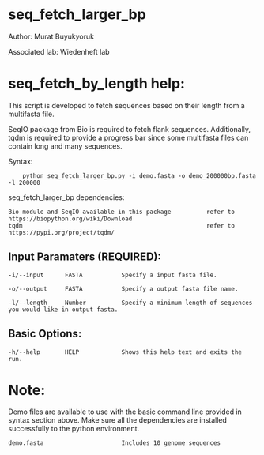 # seq_fetch_larger_bp

Author: Murat Buyukyoruk

Associated lab: Wiedenheft lab

# seq_fetch_by_length help:

This script is developed to fetch sequences based on their length from a multifasta file. 

SeqIO package from Bio is required to fetch flank sequences. Additionally, tqdm is required to provide a progress bar since some multifasta files can contain long and many sequences.
        
Syntax:

        python seq_fetch_larger_bp.py -i demo.fasta -o demo_200000bp.fasta -l 200000

seq_fetch_larger_bp dependencies:

    Bio module and SeqIO available in this package          refer to https://biopython.org/wiki/Download
    tqdm                                                    refer to https://pypi.org/project/tqdm/
	
Input Paramaters (REQUIRED):
----------------------------
    -i/--input		FASTA			Specify a input fasta file.
	
    -o/--output		FASTA			Specify a output fasta file name.

    -l/--length		Number			Specify a minimum length of sequences you would like in output fasta.

Basic Options:
--------------
    -h/--help		HELP			Shows this help text and exits the run.
	
# Note:
Demo files are available to use with the basic command line provided in syntax section above. Make sure all the dependencies are installed successfully to the python environment.

    demo.fasta                      Includes 10 genome sequences

